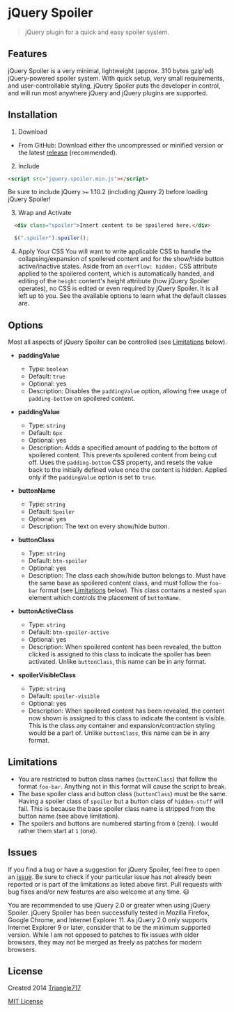 # jQuery Spoiler #
> jQuery plugin for a quick and easy spoiler system.

## Features ##
jQuery Spoiler is a very minimal, lightweight (approx. 310 bytes gzip'ed) jQuery-powered spoiler system. With quick setup, very small requirements, and user-controllable styling, jQuery Spoiler puts the developer in control, and will run most anywhere jQuery and jQuery plugins are supported.

## Installation ##
1. Download
  * From GitHub:
  Download either the uncompressed or minified version or the latest [release](https://github.com/le717/jquery-spoiler/releases) (recommended).

2. Include
```html
<script src="jquery.spoiler.min.js"></script>
```
Be sure to include jQuery `>=` 1.10.2 (including jQuery 2) before loading jQuery Spoiler!

3. Wrap and Activate
```html
  <div class="spoiler">Insert content to be spoilered here.</div>
```
```js
  $(".spoiler").spoiler();
```

4. Apply Your CSS
You will want to write applicable CSS to handle the collapsing/expansion of spoilered content and for the show/hide button active/inactive states. Aside from an `overflow: hidden;` CSS attribute applied to the spoilered content, which is automatically handed, and editing of the `height` content's height attribute (how jQuery Spoiler operates), no CSS is edited or even required by jQuery Spoiler. It is all left up to you. See the available options to learn what the default classes are.

## Options ##
Most all aspects of jQuery Spoiler can be controlled (see [Limitations](#limitations) below).

* **paddingValue**
  * Type: `boolean`
  * Default: `true`
  * Optional: yes
  * Description: Disables the `paddingValue` option, allowing free usage of `padding-bottom` on spoilered content.

* **paddingValue**
  * Type: `string`
  * Default: `6px`
  * Optional: yes
  * Description: Adds a specified amount of padding to the bottom of spoilered content. This prevents spoilered content from being cut off.
  Uses the `padding-bottom` CSS property, and resets the value back to the initially defined value once the content is hidden. Applied only if the `paddingValue` option is set to `true`.

* **buttonName**
  * Type: `string`
  * Default: `Spoiler`
  * Optional: yes
  * Description: The text on every show/hide button.

* **buttonClass**
  * Type: `string`
  * Default: `btn-spoiler`
  * Optional: yes
  * Description: The class each show/hide button belongs to. Must have the same base as spoilered content class, and must follow the `foo-bar` format (see [Limitations](#limitations) below). This class contains a nested `span` element which controls the placement of `buttonName`.

* **buttonActiveClass**
  * Type: `string`
  * Default: `btn-spoiler-active`
  * Optional: yes
  * Description: When spoilered content has been revealed, the button clicked is assigned to this class to indicate the spoiler has been activated. Unlike `buttonClass`, this name can be in any format.

* **spoilerVisibleClass**
  * Type: `string`
  * Default: `spoiler-visible`
  * Optional: yes
  * Description: When spoilered content has been revealed, the content now shown is assigned to this class to indicate the content is visible. This is the class any container and expansion/contraction styling would be a part of. Unlike `buttonClass`, this name can be in any format.

## Limitations ##
* You are restricted to button class names (`buttonClass`) that follow the format `foo-bar`. Anything not in this format will cause the script to break.
* The base spoiler class and button class (`buttonClass`) must be the same. Having a spoiler class of `spoiler` but a button class of `hidden-stuff` will fail.
This is because the base spoiler class name is stripped from the button name (see above limitation).
* The spoilers and buttons are numbered starting from `0` (zero). I would rather them start at `1` (one).

## Issues ##
If you find a bug or have a suggestion for jQuery Spoiler, feel free to open an [issue](https://github.com/le717/jquery-spoiler/issues). Be sure to check if your particular issue has not already been reported or is part of the limitations as listed above first. Pull requests with bug fixes and/or new features are also welcome at any time. :smiley:

You are recommended to use jQuery 2.0 or greater when using jQuery Spoiler. jQuery Spoiler has been successfully tested in Mozilla Firefox, Google Chrome, and Internet Explorer 11. As jQuery 2.0 only supports Internet Explorer 9 or later, consider that to be the minimum supported version. While I am not opposed to patches to fix issues with older browsers, they may not be merged as freely as patches for modern browsers.

## License ##
Created 2014 [Triangle717](http://Triangle717.WordPress.com)

[MIT License](LICENSE)
